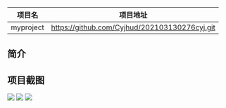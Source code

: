 |项目名    |项目地址                                     |
|:-------:|:-------------------------------------------:|
|myproject  |https://github.com/Cyjhud/202103130276cyj.git|

## 简介


## 项目截图
![](https://user-images.githubusercontent.com/105927325/169563943-304c1edd-eb4d-447c-a7fc-2a6c692176c5.JPG)
![](https://user-images.githubusercontent.com/105927325/169563958-d2b7bd16-6624-4209-a4d6-4320d5eae745.jpg)
![](https://user-images.githubusercontent.com/105927325/169563965-15e20d7d-4434-4105-8430-43329d853e53.JPG)
